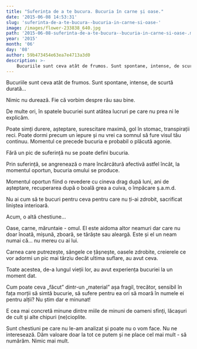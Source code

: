 ```yaml
---
title: "Suferința de a te bucura. Bucuria în carne și oase."
date: '2015-06-08 14:53:31'
slug: 'suferinta-de-a-te-bucura--bucuria-in-carne-si-oase-'
image: /images/flower-233838_640.jpg
path: '2015-06-08-suferinta-de-a-te-bucura--bucuria-in-carne-si-oase-.md'
year: '2015'
month: '06'
day: '08'
author: 59b473454e63ea7e4713a3d0
description: >-
    Bucuriile sunt ceva atât de frumos. Sunt spontane, intense, de scurtă durată... Nimic nu durează. Fie că vorbim despre rău sau bine.De multe ori, în spatele bucuriei sunt atâtea lucruri pe care nu p
---
```

<div class="kg-card-markdown"><p>Bucuriile sunt ceva atât de frumos. Sunt spontane, intense, de scurtă durată... </p>
<p>Nimic nu durează. Fie că vorbim despre rău sau bine.</p>
<p>De multe ori, în spatele bucuriei sunt atâtea lucruri pe care nu prea ni le explicăm.</p>
<p>Poate simți durere, așteptare, surescitare maximă, gol în stomac, transpirații reci. Poate dormi precum un iepure și nu vrei ca somnul să fure visul tău continuu. Momentul ce precede bucuria e probabil o plăcută agonie. </p>
<p>Fără un pic de suferință nu se poate defini bucuria.</p>
<p>Prin suferință, se angrenează o mare încărcătură afectivă astfel încât, la momentul oportun, bucuria omului se produce.</p>
<p>Momentul oportun fiind o revedere cu cineva drag după luni, ani de așteptare, recuperarea după o boală grea a cuiva, o împăcare ș.a.m.d.</p>
<p>Nu ai cum să te bucuri pentru ceva pentru care nu ți-ai zdrobit, sacrificat liniștea interioară. </p>
<p>Acum, o altă chestiune...</p>
<p>Oase, carne, măruntaie - omul. El este aidoma altor neamuri dar care nu doar înoată, mișună, zboară, se târăște sau aleargă. Este și el un neam numai că... nu mereu cu ai lui.</p>
<p>Carnea care putrezește, sângele ce țâșnește, oasele zdrobite, creierele ce vor adormi un pic mai târziu decât ultima suflare, au avut ceva.</p>
<p>Toate acestea, de-a lungul vieții lor, au avut experiența bucuriei la un moment dat.</p>
<p>Cum poate ceva „făcut” dintr-un „material” așa fragil, trecător, sensibil în fața morții să simtă bucurie, să sufere pentru ea ori să moară în numele ei pentru alții? Nu știm dar e minunat!</p>
<p>E cea mai concretă minune dintre miile de minuni de oameni sfinți, lăcașuri de cult și alte chipuri (ne)cioplite.</p>
<p>Sunt chestiuni pe care nu le-am analizat și poate nu o vom face. Nu ne interesează. Dăm valoare doar la tot ce putem și ne place cel mai mult - să numărăm. Nimic mai mult.</p>
<p> </p>
</div>
    